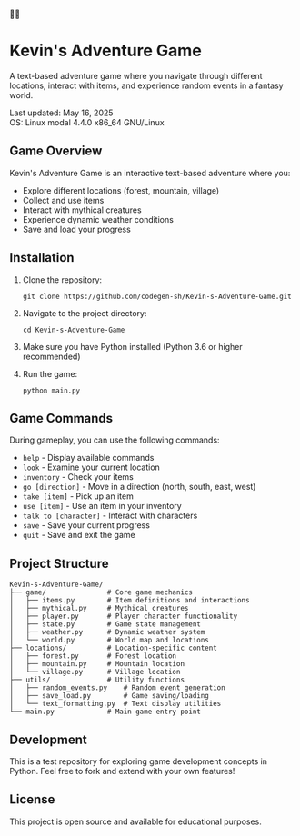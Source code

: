 🌈🌈
# Kevin's Adventure Game

A text-based adventure game where you navigate through different locations, interact with items, and experience random events in a fantasy world.

Last updated: May 16, 2025  
OS: Linux modal 4.4.0 x86_64 GNU/Linux

## Game Overview

Kevin's Adventure Game is an interactive text-based adventure where you:
- Explore different locations (forest, mountain, village)
- Collect and use items
- Interact with mythical creatures
- Experience dynamic weather conditions
- Save and load your progress

## Installation

1. Clone the repository:
   ```
   git clone https://github.com/codegen-sh/Kevin-s-Adventure-Game.git
   ```

2. Navigate to the project directory:
   ```
   cd Kevin-s-Adventure-Game
   ```

3. Make sure you have Python installed (Python 3.6 or higher recommended)

4. Run the game:
   ```
   python main.py
   ```

## Game Commands

During gameplay, you can use the following commands:

- `help` - Display available commands
- `look` - Examine your current location
- `inventory` - Check your items
- `go [direction]` - Move in a direction (north, south, east, west)
- `take [item]` - Pick up an item
- `use [item]` - Use an item in your inventory
- `talk to [character]` - Interact with characters
- `save` - Save your current progress
- `quit` - Save and exit the game

## Project Structure

```
Kevin-s-Adventure-Game/
├── game/               # Core game mechanics
│   ├── items.py        # Item definitions and interactions
│   ├── mythical.py     # Mythical creatures
│   ├── player.py       # Player character functionality
│   ├── state.py        # Game state management
│   ├── weather.py      # Dynamic weather system
│   └── world.py        # World map and locations
├── locations/          # Location-specific content
│   ├── forest.py       # Forest location
│   ├── mountain.py     # Mountain location
│   └── village.py      # Village location
├── utils/              # Utility functions
│   ├── random_events.py    # Random event generation
│   ├── save_load.py        # Game saving/loading
│   └── text_formatting.py  # Text display utilities
└── main.py             # Main game entry point
```

## Development

This is a test repository for exploring game development concepts in Python. Feel free to fork and extend with your own features!

## License

This project is open source and available for educational purposes.

